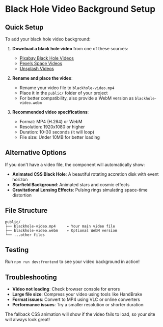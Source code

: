 # Black Hole Video Background Setup

## Quick Setup

To add your black hole video background:

1. **Download a black hole video** from one of these sources:
   - [Pixabay Black Hole Videos](https://pixabay.com/videos/search/black%20hole/)
   - [Pexels Space Videos](https://www.pexels.com/search/videos/black%20hole/)
   - [Unsplash Videos](https://unsplash.com/s/videos/black-hole)

2. **Rename and place the video**:
   - Rename your video file to `blackhole-video.mp4`
   - Place it in the `public/` folder of your project
   - For better compatibility, also provide a WebM version as `blackhole-video.webm`

3. **Recommended video specifications**:
   - Format: MP4 (H.264) or WebM
   - Resolution: 1920x1080 or higher
   - Duration: 10-30 seconds (it will loop)
   - File size: Under 10MB for better loading

## Alternative Options

If you don't have a video file, the component will automatically show:
- **Animated CSS Black Hole**: A beautiful rotating accretion disk with event horizon
- **Starfield Background**: Animated stars and cosmic effects
- **Gravitational Lensing Effects**: Pulsing rings simulating space-time distortion

## File Structure
```
public/
├── blackhole-video.mp4     ← Your main video file
├── blackhole-video.webm    ← Optional WebM version
└── ...other files
```

## Testing
Run `npm run dev:frontend` to see your video background in action!

## Troubleshooting

- **Video not loading**: Check browser console for errors
- **Large file size**: Compress your video using tools like HandBrake
- **Format issues**: Convert to MP4 using VLC or online converters
- **Performance issues**: Try a smaller resolution or shorter duration

The fallback CSS animation will show if the video fails to load, so your site will always look great!
